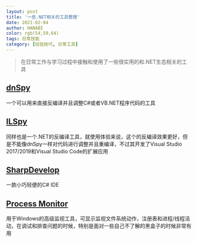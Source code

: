 ```yaml
---
layout: post
title: '一些.NET相关的工具整理'
date: 2021-02-04
author: HANABI
color: rgb(54,59,64)
tags: 日常技能
category: [经验技巧, 日常工具]
---
```


> 在日常工作与学习过程中接触和使用了一些很实用的和.NET生态相关的工具

## [dnSpy](https://github.com/dnSpy/dnSpy)

一个可以用来直接反编译并且调整C#或者VB.NET程序代码的工具

## [ILSpy](https://github.com/icsharpcode/ILSpy)

同样也是一个.NET的反编译工具，就使用体验来说，这个的反编译效果更好，但是不能像dnSpy一样对代码进行调整并且重编译，不过其开发了Visual Studio 2017/2019和Visual Studio Code的扩展应用

## [SharpDevelop](https://github.com/icsharpcode/SharpDevelop)

一款小巧轻便的C# IDE

## [Process Monitor](https://docs.microsoft.com/zh-cn/sysinternals/downloads/procmon)

用于Windows的高级监视工具，可显示监视文件系统动作，注册表和进程/线程活动，在调试和排查问题的时候，特别是面对一些自己不了解的黑盒子的时候非常有用